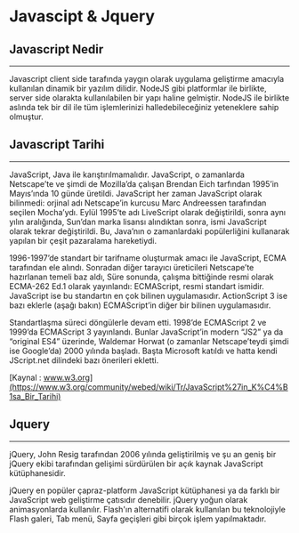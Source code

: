 # Javascipt & Jquery

## Javascript Nedir

---

Javascript client side tarafında yaygın olarak uygulama geliştirme amacıyla kullanılan dinamik bir yazılım dilidir. NodeJS gibi platformlar ile birlikte, server side olarakta kullanılabilen bir yapı haline gelmiştir. NodeJS ile birlikte aslında tek bir dil ile tüm işlemlerinizi halledebileceğiniz yeteneklere sahip olmuştur.

## Javascript Tarihi

---

JavaScript, Java ile karıştırılmamalıdır. JavaScript, o zamanlarda Netscape’te ve şimdi de Mozilla’da çalışan Brendan Eich tarfından 1995’in Mayıs’ında 10 günde üretildi. JavaScript her zaman JavaScript olarak bilinmedi: orjinal adı Netscape’in kurcusu Marc Andreessen tarafından seçilen Mocha’ydı. Eylül 1995’te adı LiveScript olarak değiştirildi, sonra aynı yılın aralığında, Sun’dan marka lisansı alındıktan sonra, ismi JavaScript olarak tekrar değiştirildi. Bu, Java’nın o zamanlardaki popülerliğini kullanarak yapılan bir çeşit pazaralama hareketiydi.

1996-1997’de standart bir tarifname oluşturmak amacı ile JavaScript, ECMA tarafından ele alındı. Sonradan diğer tarayıcı üreticileri Netscape’te hazırlanan temeli baz aldı, Süre sonunda, çalışma bittiğinde resmi olarak ECMA-262 Ed.1 olarak yayınlandı: ECMAScript, resmi standart ismidir. JavaScript ise bu standartın en çok bilinen uygulamasıdır. ActionScript 3 ise bazı eklerle (aşağı bakın) ECMAScript’in diğer bir bilinen uygulamasıdır.

Standartlaşma süreci döngülerle devam etti. 1998’de ECMAScript 2 ve 1999’da ECMAScript 3 yayınlandı. Bunlar JavaScript’in modern “JS2” ya da “original ES4” üzerinde, Waldemar Horwat (o zamanlar Netscape’teydi şimdi ise Google’da) 2000 yılında başladı. Başta Microsoft katıldı ve hatta kendi JScript.net dilindeki bazı önerileri ekletti.

[Kaynal : www.w3.org](https://www.w3.org/community/webed/wiki/Tr/JavaScript%27in_K%C4%B1sa_Bir_Tarihi)

## Jquery

---

jQuery, John Resig tarafından 2006 yılında geliştirilmiş ve şu an geniş bir jQuery ekibi tarafından gelişimi sürdürülen bir açık kaynak JavaScript kütüphanesidir.

jQuery en popüler çapraz-platform JavaScript kütüphanesi ya da farklı bir JavaScript web geliştirme çatısıdır denebilir. jQuery yoğun olarak animasyonlarda kullanılır. Flash'ın alternatifi olarak kullanılan bu teknolojiyle Flash galeri, Tab menü, Sayfa geçişleri gibi birçok işlem yapılmaktadır.
